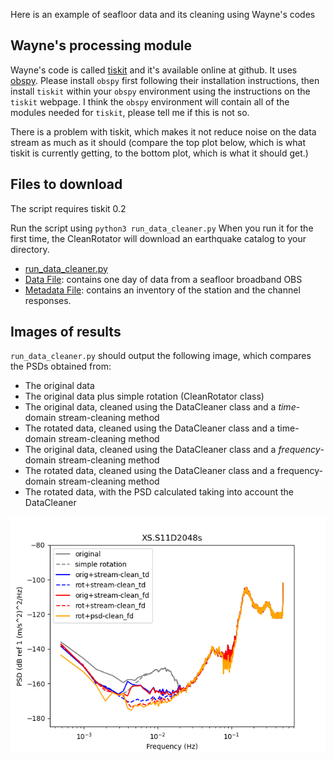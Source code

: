 Here is an example of seafloor data and its cleaning using Wayne's codes

## Wayne's processing module
Wayne's code is called [tiskit](https://github.com/WayneCrawford/tiskit) and it's available online at github.  It uses [obspy](https://github.com/obspy/obspy/wiki/).  Please install `obspy` first following their installation instructions, then install `tiskit` within your `obspy` environment using the instructions on the `tiskit` webpage. I think the `obspy` environment will contain all of the modules needed for `tiskit`, please tell me if this is not so.

There is a problem with tiskit, which makes it not reduce noise on the data stream as much as it should  (compare the top plot below, which is what tiskit is currently getting, to the bottom plot, which is what it should get.)

## Files to download

The script requires tiskit 0.2

Run the script using `python3 run_data_cleaner.py`  When you run it for the first time, the CleanRotator will download an earthquake
catalog to your directory.

- [run_data_cleaner.py](Files/run_data_cleaner.py)
- [Data File](Files/XS.S11D.LH.2016.12.11.mseed): contains one day of data from a seafloor broadband OBS
- [Metadata File](Files/stations_PILAB_S_decimated.xml): contains an inventory of the station and the channel responses.

## Images of results

`run_data_cleaner.py` should output the following image, which compares the PSDs obtained from:
- The original data
- The original data plus simple rotation (CleanRotator class)
- The original data, cleaned using the DataCleaner class and a *time*-domain stream-cleaning method
- The rotated data, cleaned using the DataCleaner class and a time-domain stream-cleaning method
- The original data, cleaned using the DataCleaner class and a *frequency*-domain stream-cleaning method
- The rotated data, cleaned using the DataCleaner class and a frequency-domain stream-cleaning method
- The rotated data, with the PSD calculated taking into account the DataCleaner

![XS.S11D_2048s_comparePSDs.png](Images/XS.S11D_2048s_comparePSDs.png)
